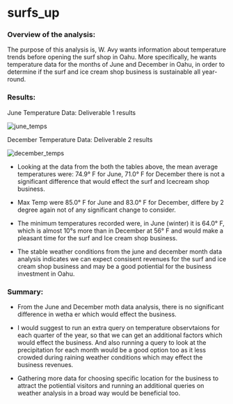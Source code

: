 # surfs_up

### Overview of the analysis: 

The purpose of this analysis is, W. Avy wants information about temperature trends before opening the surf shop in Oahu. More specifically, he wants temperature data for the months of June and December in Oahu, in order to determine if the surf and ice cream shop business is sustainable all year-round.


### Results: 



June Temperature Data: Deliverable 1 results

![june_temps](https://user-images.githubusercontent.com/96032051/156030066-04ae19da-66f0-4dcb-b2c3-16cadf834bcb.png)




December Temperature Data: Deliverable 2 results

![december_temps](https://user-images.githubusercontent.com/96032051/156030081-fdb11329-ebbf-4ff0-bb9e-f14b6446f7ed.png)



 * Looking at the data from the both the tables above, the mean average temperatures were: 74.9° F for June,  71.0° F for December there is not a significant difference that would effect the surf and Icecream shop business.

 * Max Temp were 85.0° F for June and 83.0° F for December, differe by 2 degree again not of any significant change to consider. 

 * The minimum temperatures recorded were, in June (winter) it is 64.0° F, which is almost 10°s more than in December at 56° F and would make a pleasant time for the surf and Ice cream shop business.
 
 * The stable weather conditions from the june and december month data analysis indicates we can expect consisent revenues for the surf and ice cream shop business and may be a good potiential for the business investment in Oahu.





### Summary: 


- From the June and December moth data analysis, there is no significant difference in wetha er which would effect the business.

- I would suggest to run an extra query on temperature observtaions for each quarter of the year, so that we can get an additional factors which would effect the business.
And also running a query to look at the precipitation for each month would be a good option too as it less crowded during raining weather conditions which may effect the business revenues.

- Gathering more data for choosing specific location for the business to attract the potiential visitors and running an additional queries on weather analysis in a broad way would be beneficial too.



